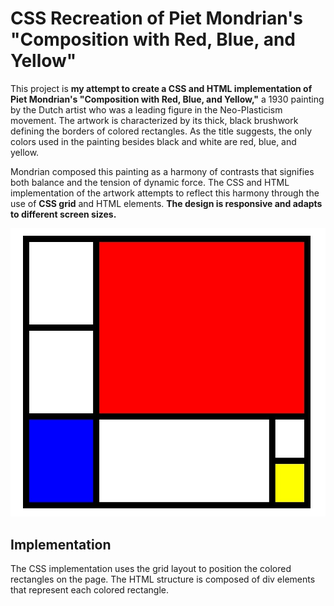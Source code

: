 # CSS Recreation of Piet Mondrian's "Composition with Red, Blue, and Yellow"

This project is **my attempt to create a CSS and HTML implementation of Piet Mondrian's "Composition with Red, Blue, and Yellow,"** a 1930 painting by the Dutch artist who was a leading figure in the Neo-Plasticism movement. The artwork is characterized by its thick, black brushwork defining the borders of colored rectangles. As the title suggests, the only colors used in the painting besides black and white are red, blue, and yellow.

Mondrian composed this painting as a harmony of contrasts that signifies both balance and the tension of dynamic force. The CSS and HTML implementation of the artwork attempts to reflect this harmony through the use of **CSS grid** and HTML elements. **The design is responsive and adapts to different screen sizes.**

![Screenshot of the project](Screenshot-painting.jpg)

## Implementation

The CSS implementation uses the grid layout to position the colored rectangles on the page. The HTML structure is composed of div elements that represent each colored rectangle.
